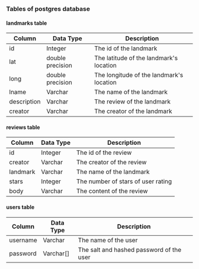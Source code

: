 ### Tables of postgres database

#### landmarks table
| Column       | Data Type           | Description                              |
|--------------|---------------------|------------------------------------------|
| id           | Integer             | The id of the landmark                   |
| lat          | double precision    | The latitude of the landmark's location  |
| long         | double precision    | The longitude of the landmark's location |
| lname        | Varchar             | The name of the landmark                 |
| description  | Varchar             | The review of the landmark               |
| creator      | Varchar             | The creator of the landmark              |


#### reviews table
| Column       | Data Type  | Description                        |
|--------------|------------|------------------------------------|
| id           | Integer    | The id of the review               |
| creator      | Varchar    | The creator of the review          |
| landmark     | Varchar    | The name of the landmark           |
| stars        | Integer    | The number of stars of user rating |
| body         | Varchar    | The content of the review          |


#### users table
| Column       | Data Type           | Description                              |
|--------------|---------------------|------------------------------------------|
| username     | Varchar             | The name of the user                     |
| password     | Varchar[]           | The salt and hashed password of the user |
